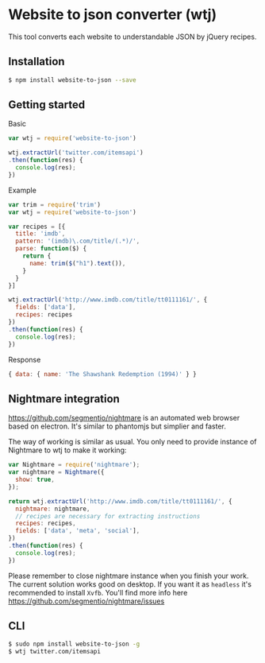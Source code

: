 # Website to json converter (wtj)

This tool converts each website to understandable JSON by jQuery recipes.

## Installation

```bash
$ npm install website-to-json --save
```

## Getting started

Basic

```js
var wtj = require('website-to-json')

wtj.extractUrl('twitter.com/itemsapi')
.then(function(res) {
  console.log(res);
})
```

Example

```js
var trim = require('trim')
var wtj = require('website-to-json')

var recipes = [{
  title: 'imdb',
  pattern: '(imdb)\.com/title/(.*)/',
  parse: function($) {
    return {
      name: trim($("h1").text()),
    }
  }
}]

wtj.extractUrl('http://www.imdb.com/title/tt0111161/', {
  fields: ['data'],
  recipes: recipes
})
.then(function(res) {
  console.log(res);
})
```

Response

```js
{ data: { name: 'The Shawshank Redemption (1994)' } }
```

## Nightmare integration

https://github.com/segmentio/nightmare is an automated web browser based on electron. It's similar to phantomjs but simplier and faster. 

The way of working is similar as usual. You only need to provide instance of Nightmare to wtj to make it working:

```js
var Nightmare = require('nightmare');
var nightmare = Nightmare({
  show: true,
});

return wtj.extractUrl('http://www.imdb.com/title/tt0111161/', {
  nightmare: nightmare,
  // recipes are necessary for extracting instructions
  recipes: recipes,
  fields: ['data', 'meta', 'social'],
})
.then(function(res) {
  console.log(res);
})
```

Please remember to close nightmare instance when you finish your work. The current solution works good on desktop.
If you want it as `headless` it's recommended to install `Xvfb`. You'll find more info here https://github.com/segmentio/nightmare/issues




## CLI

```bash
$ sudo npm install website-to-json -g
$ wtj twitter.com/itemsapi
```
